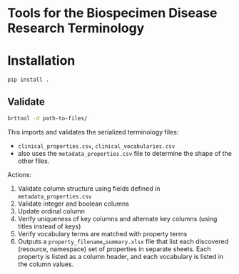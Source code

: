 # Tools for the Biospecimen Disease Research Terminology

# Installation


```sh
pip install .
```

## Validate

```sh
brttool -d path-to-files/
```

This imports and validates the serialized terminology files:

- `clinical_properties.csv`, `clinical_vocabularies.csv` 
- also uses the `metadata_properties.csv` file to determine the shape of the other files.

Actions:
1. Validate column structure using fields defined in `metadata_properties.csv`
2. Validate integer and boolean columns
3. Update ordinal column
4. Verify uniqueness of key columns and alternate key columns (using titles instead of keys)
5. Verify vocabulary terms are matched with property terms
6. Outputs a `property_filename`_`summary.xlsx` file that list each discovered
   (resource, namespace) set of properties in separate sheets. Each property is 
   listed as a column header, and each vocabulary is listed in the column values.
